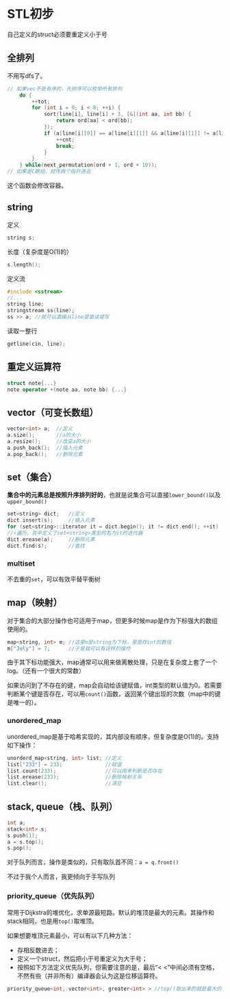 # STL初步

自己定义的struct必须要重定义小于号

## 全排列

不用写dfs了。

```cpp  
// 如果vec不是有序的，先排序可以枚举所有排列
    do {
        ++tot;
        for (int i = 0; i < 8; ++i) {
            sort(line[i], line[i] + 3, [&](int aa, int bb) {
                return ord[aa] < ord[bb]; 
            });
            if (a[line[i][0]] == a[line[i][1]] && a[line[i][1]] != a[line[i][2]]) {
                ++cnt;
                break;
            }
        }
    } while(next_permutation(ord + 1, ord + 10));
// 如果是C数组，就传两个指针进去
```

这个函数会修改容器。

## string

定义

```cpp
string s;
```

长度（复杂度是O(1)的）

```cpp
s.length();
```

定义流

```cpp
#include <sstream>
//...
string line;
stringstream ss(line);
ss >> a; //就可以直接从line里面读或写
```

读取一整行

```cpp
getline(cin, line);
```

## 重定义运算符

```cpp
struct note{...}
note operator +(note aa, note bb) {...}
```

## vector（可变长数组）

```cpp
vector<int> a;  //定义
a.size();       //a的大小
a.resize();     //改变a的大小
a.push_back();  //插入元素
a.pop_back();   //删除元素
```

## set（集合）

**集合中的元素总是按照升序排列好的**，也就是说集合可以直接`lower_bound()`以及`upper_bound()`

```cpp
set<string> dict;   //定义
dict.insert(s);     //插入元素
for (set<string>::iterator it = dict.begin(); it != dict.end(); ++it)
//↑遍历，其中定义了set<string>类型的名为it的迭代器
dict.erease(a);     //删除元素
dict.find(s);       //查找
```

### multiset

不去重的`set`，可以有效平替平衡树

## map（映射）

对于集合的大部分操作也可适用于map，但更多时候map是作为下标强大的数组使用的。

```cpp
map<string, int> m; //这里m是string为下标，里面存int的数组
m["July"] = 7;      //于是就可以有这样的操作
```

由于其下标功能强大，map通常可以用来做离散处理，只是在复杂度上套了一个log。（还有一个很大的常数）

如果访问到了不存在的键，map会自动给该键赋值，int类型的默认值为0。若需要判断某个键是否存在，可以用`count()`函数，返回某个键出现的次数（map中的键是唯一的）。

### unordered_map

unordered_map是基于哈希实现的，其内部没有顺序，但复杂度是O(1)的。支持如下操作：

```cpp
unorderd_map<string, int> list; //定义
list["233"] = 233;              //赋值
list.count(233);                //可以用来判断是否存在
list.erease(233);               //删除映射关系
list.clear();                   //清空
```

## stack, queue（栈、队列）

```cpp
int a;
stack<int> s;
s.push(1);
a = s.top();
s.pop();
```

对于队列而言，操作是类似的，只有取队首不同：`a = q.front()`

不过于我个人而言，我更倾向于手写队列

### priority_queue（优先队列）

常用于Dijkstra的堆优化，求单源最短路。默认的堆顶是最大的元素。其操作和stack相同，也是用`top()`取堆顶。

如果想要堆顶元素最小，可以有以下几种方法：

+ 存相反数进去；
+ 定义一个struct，然后把小于号重定义为大于号；
+ 按照如下方法定义优先队列，但需要注意的是，最后“< <”中间必须有空格，不然有些（并非所有）编译器会认为这是位移运算符。

```cpp
priority_queue<int, vector<int>, greater<int> > //top()取出来的就是最大的
```
